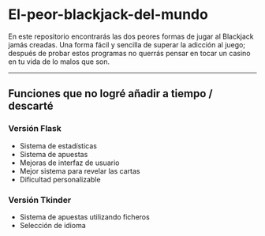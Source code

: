 # El-peor-blackjack-del-mundo
En este repositorio encontrarás las dos peores formas de jugar al Blackjack jamás creadas. Una forma fácil y sencilla de superar la adicción al juego; después de probar estos programas no querrás pensar en tocar un casino en tu vida de lo malos que son.

---
## Funciones que no logré añadir a tiempo / descarté

### **Versión Flask**

- Sistema de estadísticas
- Sistema de apuestas
- Mejoras de interfaz de usuario
- Mejor sistema para revelar las cartas
- Dificultad personalizable

### **Versión Tkinder**

- Sistema de apuestas utilizando ficheros
- Selección de idioma
